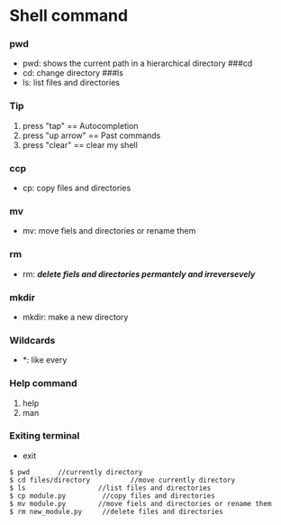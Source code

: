 # Shell command
### pwd
- pwd: shows the current path in a hierarchical directory
###cd
- cd: change directory
###ls
- ls: list files and directories
### Tip
1. press "tap" == Autocompletion
2. press "up arrow" == Past commands
3. press "clear" == clear my shell
### ccp
- cp: copy files and directories
### mv
- mv: move fiels and directories or rename them
### rm
- rm: ***delete fiels and directories permantely and irreversevely***
### mkdir
- mkdir: make a new directory
### Wildcards
- *: like every
### Help command
1. help
2. man
### Exiting terminal
- exit
```
$ pwd       //currently directory
$ cd files/directory          //move currently directory
$ ls                  //list files and directories
$ cp module.py         //copy files and directories
$ mv module.py        //move fiels and directories or rename them
$ rm new_module.py     //delete files and directories
```

